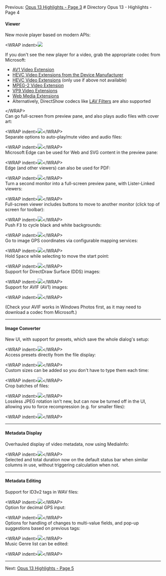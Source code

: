 Previous: [Opus 13 Highlights - Page 3](/Manual/release_history/opus13/page3.md) # Directory Opus 13 - Highlights - Page 4

#### Viewer

New movie player based on modern APIs:

\<WRAP indent\>![](/Manual/images/release_history/viewer_video.png)

If you don't see the new player for a video, grab the appropriate codec from Microsoft:

- [AV1 Video Extension](https://www.microsoft.com/store/productid/9MVZQVXJBQ9V?ocid=pdpshare)
- [HEVC Video Extensions from the Device Manufacturer](https://www.microsoft.com/store/productid/9N4WGH0Z6VHQ?ocid=pdpshare)
- [HEVC Video Extensions](https://www.microsoft.com/store/productid/9NMZLZ57R3T7?ocid=pdpshare) (only use if above not available)
- [MPEG-2 Video Extension](https://www.microsoft.com/store/productid/9N95Q1ZZPMH4?ocid=pdpshare)
- [VP9 Video Extensions](https://www.microsoft.com/store/productid/9N4D0MSMP0PT?ocid=pdpshare)
- [Web Media Extensions](https://www.microsoft.com/store/productid/9N5TDP8VCMHS?ocid=pdpshare)
- Alternatively, DirectShow codecs like [LAV Filters](https://github.com/Nevcairiel/LAVFilters/releases) are also supported

\</WRAP\>  
Can go full-screen from preview pane, and also plays audio files with cover art:

\<WRAP indent\>![](/Manual/images/release_history/viewer_audio.png)\</WRAP\>  
Separate options to auto-play/mute video and audio files:

\<WRAP indent\>![](/Manual/images/release_history/viewer_vidopts.png)\</WRAP\>  
Microsoft Edge can be used for Web and SVG content in the preview pane:

\<WRAP indent\>![](/Manual/images/release_history/viewer_edge_web.png)\</WRAP\>  
Edge (and other viewers) can also be used for PDF:

\<WRAP indent\>![](/Manual/images/release_history/viewer_edge_pdf.png)\</WRAP\>  
Turn a second monitor into a full-screen preview pane, with Lister-Linked viewers:

\<WRAP indent\>![](/Manual/images/release_history/viewer_listerlinked.gif)\</WRAP\>  
Full-screen viewer includes buttons to move to another monitor (click top of screen for toolbar):

\<WRAP indent\>![](/Manual/images/release_history/viewer_nextmon.png)\</WRAP\>  
Push <kbd>F3</kbd> to cycle black and white backgrounds:

\<WRAP indent\>![](/Manual/images/release_history/viewer_bgcol.gif)\</WRAP\>  
Go to image GPS coordinates via configurable mapping services:

\<WRAP indent\>![](/Manual/images/release_history/viewer_gps.png)\</WRAP\>  
Hold <kbd>Space</kbd> while selecting to move the start point:

\<WRAP indent\>![](/Manual/images/release_history/viewer_selorig.gif)\</WRAP\>  
Support for DirectDraw Surface (DDS) images:

\<WRAP indent\>![](/Manual/images/release_history/viewer_dds.png)\</WRAP\>  
Support for AVIF (AV1) images:

\<WRAP indent\>![](/Manual/images/release_history/viewer_avif.png)\</WRAP\>

(Check your AVIF works in Windows Photos first, as it may need to download a codec from Microsoft.)  

------------------------------------------------------------------------

#### Image Converter

New UI, with support for presets, which save the whole dialog's setup:

\<WRAP indent\>![](/Manual/images/release_history/imgconv_ui.png)\</WRAP\>  
Access presets directly from the file display:

\<WRAP indent\>![](/Manual/images/release_history/imageconf_presetctx.png)\</WRAP\>  
Custom sizes can be added so you don't have to type them each time:

\<WRAP indent\>![](/Manual/images/release_history/imageconf_resize_presets.png)\</WRAP\>  
Crop batches of files:

\<WRAP indent\>![](/Manual/images/release_history/imgconv_crop.png)\</WRAP\>  
Lossless JPEG rotation isn't new, but can now be turned off in the UI, allowing you to force recompression (e.g. for smaller files):

\<WRAP indent\>![](/Manual/images/release_history/imgconv_losslessjpg.png)\</WRAP\>  

------------------------------------------------------------------------

#### Metadata Display

Overhauled display of video metadata, now using MediaInfo:

\<WRAP indent\>![](/Manual/images/release_history/meta_video.png)\</WRAP\>  
Selected and total duration now on the default status bar when similar columns in use, without triggering calculation when not.  
  
----

#### Metadata Editing

Support for ID3v2 tags in WAV files:

\<WRAP indent\>![](/Manual/images/release_history/meta_wav_id3.png)\</WRAP\>  
Option for decimal GPS input:

\<WRAP indent\>![](/Manual/images/release_history/meta_decgps.png)\</WRAP\>  
Options for handling of changes to multi-value fields, and pop-up suggestions based on previous tags:

\<WRAP indent\>![](/Manual/images/release_history/metaedit_prefs.png)\</WRAP\>  
Music Genre list can be edited:

\<WRAP indent\>![](/Manual/images/release_history/metaedit_genres.png)\</WRAP\>  

------------------------------------------------------------------------

Next: [Opus 13 Highlights - Page 5](/Manual/release_history/opus13/page5.md)
